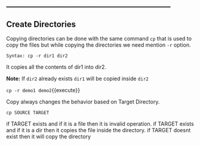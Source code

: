 ## ____________________________________________

## Create Directories

Copying directories can be done with the same command `cp` that is used to copy the files but while copying the directories we need mention `-r` option.

`Syntax: cp -r dir1 dir2` 

It copies all the contents of dir1 into dir2.


**Note:** If `dir2` already exists `dir1` will be copied inside `dir2`

`cp -r demo1 demo2`{{execute}} 

Copy always changes the behavior based on Target Directory.

`cp SOURCE TARGET`


if TARGET exists and if it is a file then it is invalid operation.
if TARGET exists and if it is a dir then it copies the file inside the directory.
if TARGET doesnt exist then it will copy the directory
